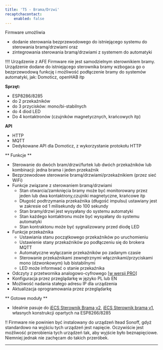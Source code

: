 ```yaml
---
title: 'T5 - Brama/Drzwi'
recaptchacontact:
    enabled: false
---
```


Firmware umożliwia  
* dodanie sterowania bezprzewodowego do istniejącego systemu do sterowania bramą/drzwiami oraz 
* zintegrowania sterowania bramą/drzwiami z systemem do automatyki

!!!! Urządzenie z AFE Firmware nie jest samodzielnym sterownikiem bramy. Urządzenie dodane do istniejącego sterownika bramy wzbogaca go o bezprzewodową funkcję i możliwość podłączenie bramy do systemów automatyki, jak: Domoticz, openHAB itp

**Sprzęt:**
* ESP8286/8285
* do 2 przekaźników
* do 3 przycisków: mono/bi-stabilnych
* do 4 diod LED
* Do 4 kontaktronów (czujników magnetycznych, krańcowych itp)


**API**
* HTTP
* MQTT
* Dedykowane API dla Domoticz, z wykorzystanie protokołu HTTP

** Funkcje **
* Sterowanie do dwóch bram/drzwi/furtek lub dwóch przekaźników lub kombinacji: jedna brama i jeden przekaźnik
* Bezprzewodowe sterowanie bramą/drzwiami/przekaźnikiem (przez sieć WiFi) 
* Funkcje związane z sterowaniem bramą/drzwiami
	*  Stan otwarcia/zamknięcia bramy może być monitorowany przez jeden lub dwa kontaktrony,czujniki magnetyczne, krańcowe itp
	*  Długość podtrzymania przekaźnika (długość impulsu) ustawiany jest w zakresie od 1 milisekundy do 100 sekundy
	*  Stan bramy/drzwi jest wysyałany do systemu automatyki
	*  Stan każdego kontaktronu może być wysyałany do systemu automatyki
	*  Stan kontraktonu może być sygnalizowany przed diodę LED  
* Funkcje przekaźnika
	* Ustawiania stanu początkowego przekaźników po uruchomieniu
	* Ustawienie stany przekaźników po podłączeniu się do brokera MQTT
	* Automatyczne wyłączanie przekaźników po zadanym czasie
	* Sterowanie przekaźnikami zewnętrznymi włącznikami/przyciskami mono (dzwonkowym) lub bistabilnymi
	* LED może informwać o stanie przekaźnika
* Odczyty z przetwornika analogowo-cyfrowego [[w wersji PRO](/postawowe-informacje/wersja-pro)]
* Konfiguracja przez przeglądarkę w języko PL lub EN
* Możliwość nadania stałego adresu IP dla urządzenia
* Aktualizacja oprogramowania przez przeglądarkę

** Gotowe moduły **
* Idealnie pasuje do [iECS Sterownik Bramą v2](https://www.smartnydom.pl/sterownik-bramy-wersja-v2/?target=_blank), [iECS Sterownik bramą v1](https://www.smartnydom.pl/forum/uklady-esp8266-i-inne-zrob-to-sam/sterownik-bramy-dla-afe-firmware-t5/?target=_blank), własnych konstrukcji opartych na ESP8266/8285

!! Firmware nie powinien być instalowany do urządzeń Itead Sonoff, gdyż standardowo na wyjściu tych urządzeń jest napięcie. Oczywiście jest możliwość przerobienia tych urządzeń tak, aby wyjście było beznapięciowe. Niemniej jednak nie zachęcam do takich przeróbek.

---